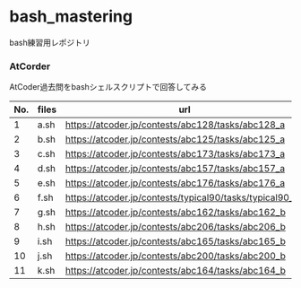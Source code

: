 # bash_mastering

bash練習用レポジトリ

### AtCorder
AtCoder過去問をbashシェルスクリプトで回答してみる

| No. | files  | url                                                      |
| --- | -------| -------------------------------------------------------- |
|  1  | a.sh   | https://atcoder.jp/contests/abc128/tasks/abc128_a        |
|  2  | b.sh   | https://atcoder.jp/contests/abc125/tasks/abc125_a        |
|  3  | c.sh   | https://atcoder.jp/contests/abc173/tasks/abc173_a        |
|  4  | d.sh   | https://atcoder.jp/contests/abc157/tasks/abc157_a        |
|  5  | e.sh   | https://atcoder.jp/contests/abc176/tasks/abc176_a        |
|  6  | f.sh   | https://atcoder.jp/contests/typical90/tasks/typical90_ag |
|  7  | g.sh   | https://atcoder.jp/contests/abc162/tasks/abc162_b        |
|  8  | h.sh   | https://atcoder.jp/contests/abc206/tasks/abc206_b        |
|  9  | i.sh   | https://atcoder.jp/contests/abc165/tasks/abc165_b        |
| 10  | j.sh   | https://atcoder.jp/contests/abc200/tasks/abc200_b        |
| 11  | k.sh   | https://atcoder.jp/contests/abc164/tasks/abc164_b        |
